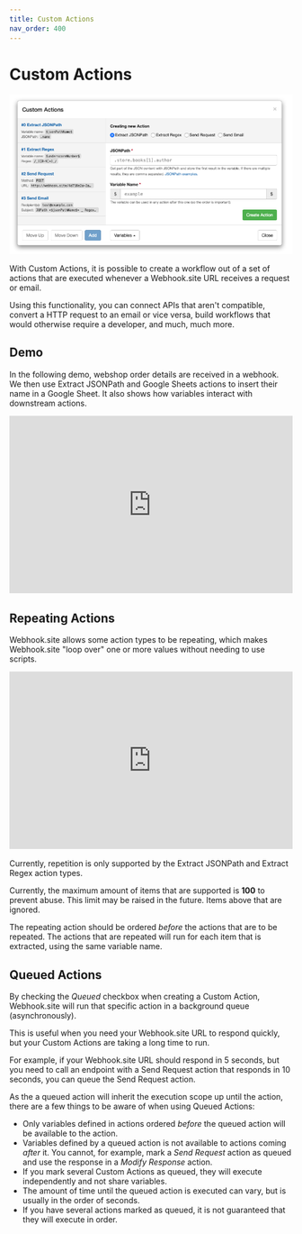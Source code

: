 ```yaml
---
title: Custom Actions
nav_order: 400
---
```


# Custom Actions

![Custom Actions editor screenshot](/images/custom-actions.png)

With Custom Actions, it is possible to create a workflow out of a set of actions that are executed whenever a Webhook.site URL receives a request or email.

Using this functionality, you can connect APIs that aren't compatible, convert a HTTP request to an email or vice versa, build workflows that would otherwise require a developer, and much, much more.

## Demo

In the following demo, webshop order details are received in a webhook. We then use Extract JSONPath and Google Sheets actions to insert their name in a Google Sheet. It also shows how variables interact with downstream actions.

<center><iframe width="100%" height="315" src="https://www.youtube.com/embed/9Cbuf5T6Tqo" frameborder="0" allow="accelerometer; autoplay; encrypted-media; gyroscope; picture-in-picture" allowfullscreen></iframe></center>


## Repeating Actions

Webhook.site allows some action types to be repeating, which makes Webhook.site "loop over" one or more values without needing to use scripts.

<center><iframe width="100%" height="315" src="https://www.youtube.com/embed/PDNSHyhMWcQ" frameborder="0" allow="accelerometer; autoplay; encrypted-media; gyroscope; picture-in-picture" allowfullscreen></iframe></center>

Currently, repetition is only supported by the Extract JSONPath and Extract Regex action types.

Currently, the maximum amount of items that are supported is **100** to prevent abuse. This limit may be raised in the future. Items above that are ignored.

The repeating action should be ordered *before* the actions that are to be repeated. The actions that are repeated will run for each item that is extracted, using the same variable name.

## Queued Actions

By checking the *Queued* checkbox when creating a Custom Action, Webhook.site will run that specific action in a background queue (asynchronously).

This is useful when you need your Webhook.site URL to respond quickly, but your Custom Actions are taking a long time to run.

For example, if your Webhook.site URL should respond in 5 seconds, but you need to call an endpoint with a Send Request action that responds in 10 seconds, you can queue the Send Request action.

As the a queued action will inherit the execution scope up until the action, there are a few things to be aware of when using Queued Actions:

* Only variables defined in actions ordered *before* the queued action will be available to the action.
* Variables defined by a queued action is not available to actions coming *after* it. You cannot, for example, mark a *Send Request* action as queued and use the response in a *Modify Response* action.
* If you mark several Custom Actions as queued, they will execute independently and not share variables. 
* The amount of time until the queued action is executed can vary, but is usually in the order of seconds.
* If you have several actions marked as queued, it is not guaranteed that they will execute in order.
